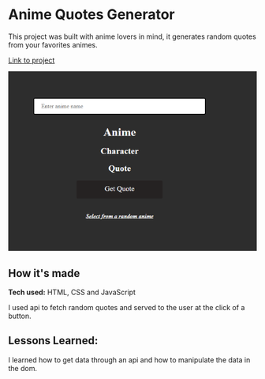 # Anime Quotes Generator #

This project was built with anime lovers in mind, it generates random quotes from your favorites animes. 


[Link to project](https://anime-quotes-gen.netlify.app)

![Anime-Gen](https://raw.githubusercontent.com/specialyas/anime-quotes-generator/main/anime.png)

## How it's made ##

**Tech used:** HTML, CSS and JavaScript

I used api to fetch random quotes and served to the user at the click of a button.

## Lessons Learned: ##

I learned how to get data through an api and how to manipulate the data in the dom.
